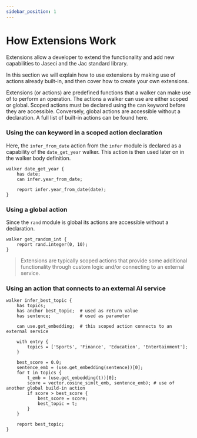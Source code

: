 ```yaml
---
sidebar_position: 1
---
```


# How Extensions Work

Extensions allow a developer to extend the functionality and add new capabilities to Jaseci and the Jac standard library.

In this section we will explain how to use extensions by making use of actions already built-in, and then cover how to create your own extensions.

Extensions (or actions) are predefined functions that a walker can make use of to perform an operation. The actions a walker can use are either scoped or global. Scoped actions must be declared using the can keyword before they are accessible. Conversely, global actions are accessible without a declaration. A full list of built-in actions can be found here.

### Using the can keyword in a scoped action declaration

Here, the `infer_from_date` action from the `infer` module is declared as a capability of the `date_get_year` walker. This action is then used later on in the walker body definition.

```
walker date_get_year {
    has date;
    can infer.year_from_date;

    report infer.year_from_date(date);
}
```

### Using a global action

Since the `rand` module is global its actions are accessible without a declaration.

```
walker get_random_int {    
    report rand.integer(0, 10);
}
```

>Extensions are typically scoped actions that provide some additional functionality through custom logic and/or connecting to an external service.

### Using an action that connects to an external AI service

```
walker infer_best_topic {
    has topics;
    has anchor best_topic;  # used as return value
    has sentence;           # used as parameter

    can use.get_embedding;  # this scoped action connects to an external service

    with entry {
        topics = ['Sports', 'Finance', 'Education', 'Entertainment'];
    }

    best_score = 0.0;
    sentence_emb = (use.get_embedding(sentence))[0];
    for t in topics {
        t_emb = (use.get_embedding(t))[0];
        score = vector.cosine_sim(t_emb, sentence_emb); # use of another global build-in action
        if score > best_score {
            best_score = score;
            best_topic = t;
        }
    }

    report best_topic;
}
```
